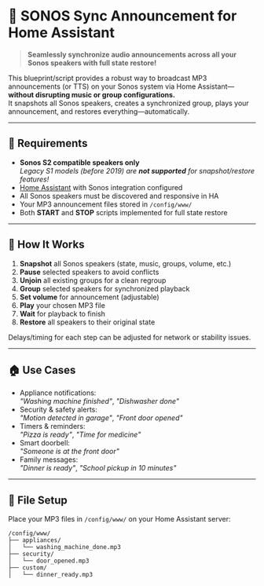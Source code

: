 # 🎵 SONOS Sync Announcement for Home Assistant

> **Seamlessly synchronize audio announcements across all your Sonos speakers with full state restore!**

This blueprint/script provides a robust way to broadcast MP3 announcements (or TTS) on your Sonos system via Home Assistant—**without disrupting music or group configurations.**  
It snapshots all Sonos speakers, creates a synchronized group, plays your announcement, and restores everything—automatically.

---

## 🚦 Requirements

- **Sonos S2 compatible speakers only**  
  *Legacy S1 models (before 2019) are **not supported** for snapshot/restore features!*
- [Home Assistant](https://www.home-assistant.io/) with Sonos integration configured
- All Sonos speakers must be discovered and responsive in HA
- Your MP3 announcement files stored in `/config/www/`
- Both **START** and **STOP** scripts implemented for full state restore

---

## 🔄 How It Works

1. **Snapshot** all Sonos speakers (state, music, groups, volume, etc.)
2. **Pause** selected speakers to avoid conflicts
3. **Unjoin** all existing groups for a clean regroup
4. **Group** selected speakers for synchronized playback
5. **Set volume** for announcement (adjustable)
6. **Play** your chosen MP3 file
7. **Wait** for playback to finish
8. **Restore** all speakers to their original state

Delays/timing for each step can be adjusted for network or stability issues.

---

## 🏠 Use Cases

- Appliance notifications:  
  *"Washing machine finished"*, *"Dishwasher done"*
- Security & safety alerts:  
  *"Motion detected in garage"*, *"Front door opened"*
- Timers & reminders:  
  *"Pizza is ready"*, *"Time for medicine"*
- Smart doorbell:  
  *"Someone is at the front door"*
- Family messages:  
  *"Dinner is ready"*, *"School pickup in 10 minutes"*

---

## 📁 File Setup

Place your MP3 files in `/config/www/` on your Home Assistant server:

```plaintext
/config/www/
├── appliances/
│   └── washing_machine_done.mp3
├── security/
│   └── door_opened.mp3
├── custom/
│   └── dinner_ready.mp3
